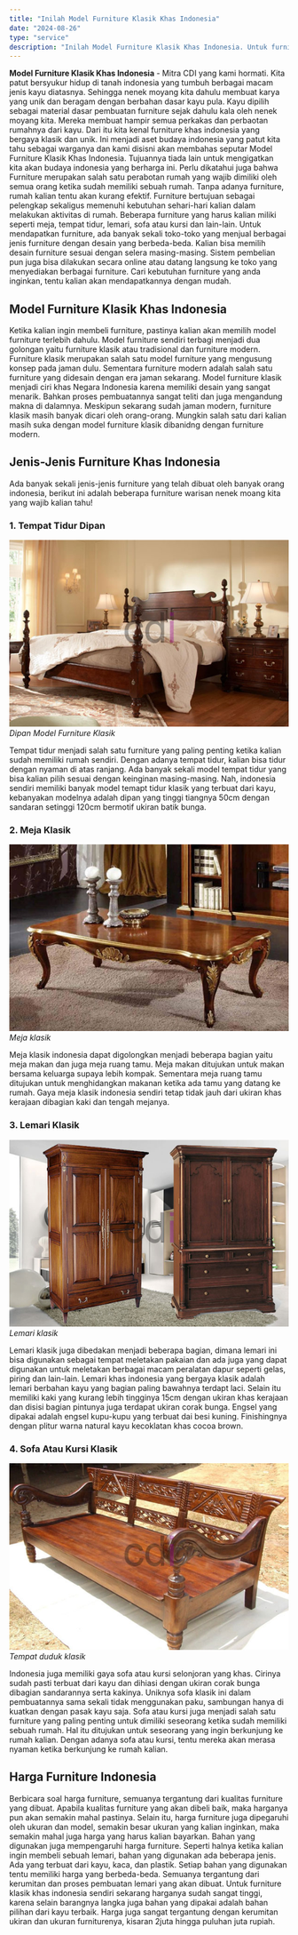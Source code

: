 ```yaml
---
title: "Inilah Model Furniture Klasik Khas Indonesia"
date: "2024-08-26"
type: "service"
description: "Inilah Model Furniture Klasik Khas Indonesia. Untuk furniture klasik khas indonesia sendiri sekarang harganya sudah sangat tinggi, karena selain barangnya la..."
---
```


**Model Furniture Klasik Khas Indonesia** - Mitra CDI yang kami hormati. Kita patut bersyukur hidup di tanah indonesia yang tumbuh berbagai macam jenis kayu diatasnya. Sehingga nenek moyang kita dahulu membuat karya yang unik dan beragam dengan berbahan dasar kayu pula. Kayu dipilih sebagai material dasar pembuatan furniture sejak dahulu kala oleh nenek moyang kita. Mereka membuat hampir semua perkakas dan perbaotan rumahnya dari kayu. Dari itu kita kenal furniture khas indonesia yang bergaya klasik dan unik. Ini menjadi aset budaya indonesia yang patut kita tahu sebagai warganya dan kami disisni akan membahas seputar Model Furniture Klasik Khas Indonesia. Tujuannya tiada lain untuk mengigatkan kita akan budaya indonesia yang berharga ini.
Perlu dikatahui juga bahwa Furniture merupakan salah satu perabotan rumah yang wajib dimiliki oleh semua orang ketika sudah memiliki sebuah rumah. Tanpa adanya furniture, rumah kalian tentu akan kurang efektif. Furniture bertujuan sebagai pelengkap sekaligus memenuhi kebutuhan sehari-hari kalian dalam melakukan aktivitas di rumah. Beberapa furniture yang harus kalian miliki seperti meja, tempat tidur, lemari, sofa atau kursi dan lain-lain.
Untuk mendapatkan furniture, ada banyak sekali toko-toko yang menjual berbagai jenis furniture dengan desain yang berbeda-beda. Kalian bisa memilih desain furniture sesuai dengan selera masing-masing. Sistem pembelian pun juga bisa dilakukan secara online atau datang langsung ke toko yang menyediakan berbagai furniture. Cari kebutuhan furniture yang anda inginkan, tentu kalian akan mendapatkannya dengan mudah.
## Model Furniture Klasik Khas Indonesia
Ketika kalian ingin membeli furniture, pastinya kalian akan memilih model furniture terlebih dahulu. Model furniture sendiri terbagi menjadi dua golongan yaitu furniture klasik atau tradisional dan furniture modern. Furniture klasik merupakan salah satu model furniture yang mengusung konsep pada jaman dulu. Sementara furniture modern adalah salah satu furniture yang didesain dengan era jaman sekarang. Model furniture klasik menjadi ciri khas Negara Indonesia karena memiliki desain yang sangat menarik. Bahkan proses pembuatannya sangat teliti dan juga mengandung makna di dalamnya. Meskipun sekarang sudah jaman modern, furniture klasik masih banyak dicari oleh orang-orang. Mungkin salah satu dari kalian masih suka dengan model furniture klasik dibanidng dengan furniture modern.
## Jenis-Jenis Furniture Khas Indonesia
Ada banyak sekali jenis-jenis furniture yang telah dibuat oleh banyak orang indonesia, berikut ini adalah beberapa furniture warisan nenek moang kita yang wajib kalian tahu!
### 1\. Tempat Tidur Dipan
![Model Furniture Klasik Khas Indonesia](/images/blog/dipan-klasik-indonesia.jpg)
*Dipan Model Furniture Klasik*

Tempat tidur menjadi salah satu furniture yang paling penting ketika kalian sudah memiliki rumah sendiri. Dengan adanya tempat tidur, kalian bisa tidur dengan nyaman di atas ranjang. Ada banyak sekali model tempat tidur yang bisa kalian pilih sesuai dengan keinginan masing-masing. Nah, indonesia sendiri memiliki banyak model temapt tidur klasik yang terbuat dari kayu, kebanyakan modelnya adalah dipan yang tinggi tiangnya 50cm dengan sandaran setinggi 120cm bermotif ukiran batik bunga.
### 2\. Meja Klasik
![Meja klasik](/images/blog/meja-klasik.jpg)
*Meja klasik*

Meja klasik indonesia dapat digolongkan menjadi beberapa bagian yaitu meja makan dan juga meja ruang tamu. Meja makan ditujukan untuk makan bersama keluarga supaya lebih kompak. Sementara meja ruang tamu ditujukan untuk menghidangkan makanan ketika ada tamu yang datang ke rumah. Gaya meja klasik indonesia sendiri tetap tidak jauh dari ukiran khas kerajaan dibagian kaki dan tengah mejanya.
### 3\. Lemari Klasik
![](/images/blog/lemari-klasik-indonesia.jpg)
*Lemari klasik*

Lemari klasik juga dibedakan menjadi beberapa bagian, dimana lemari ini bisa digunakan sebagai tempat meletakan pakaian dan ada juga yang dapat digunakan untuk meletakan berbagai macam peralatan dapur seperti gelas, piring dan lain-lain. Lemari khas indonesia yang bergaya klasik adalah lemari berbahan kayu yang bagian paling bawahnya terdapt laci. Selain itu memiliki kaki yang kurang lebih tingginya 15cm dengan ukiran khas kerajaan dan disisi bagian pintunya juga terdapat ukiran corak bunga. Engsel yang dipakai adalah engsel kupu-kupu yang terbuat dai besi kuning. Finishingnya dengan plitur warna natural kayu kecoklatan khas cocoa brown.
### 4\. Sofa Atau Kursi Klasik
![](/images/blog/sofa-klasik.jpg)
*Tempat duduk klasik*

Indonesia juga memiliki gaya sofa atau kursi selonjoran yang khas. Cirinya sudah pasti terbuat dari kayu dan dihiasi dengan ukiran corak bunga dibagian sandarannya serta kakinya. Uniknya sofa klasik ini dalam pembuatannya sama sekali tidak menggunakan paku, sambungan hanya di kuatkan dengan pasak kayu saja. Sofa atau kursi juga menjadi salah satu furniture yang paling penting untuk dimiliki seseorang ketika sudah memiliki sebuah rumah. Hal itu ditujukan untuk seseorang yang ingin berkunjung ke rumah kalian. Dengan adanya sofa atau kursi, tentu mereka akan merasa nyaman ketika berkunjung ke rumah kalian.
## Harga Furniture Indonesia
Berbicara soal harga furniture, semuanya tergantung dari kualitas furniture yang dibuat. Apabila kualitas furniture yang akan dibeli baik, maka harganya pun akan semakin mahal pastinya. Selain itu, harga furniture juga dipegaruhi oleh ukuran dan model, semakin besar ukuran yang kalian inginkan, maka semakin mahal juga harga yang harus kalian bayarkan. Bahan yang digunakan juga mempengaruhi harga furniture.
Seperti halnya ketika kalian ingin membeli sebuah lemari, bahan yang digunakan ada beberapa jenis. Ada yang terbuat dari kayu, kaca, dan plastik. Setiap bahan yang digunakan tentu memiliki harga yang berbeda-beda. Semuanya tergantung dari kerumitan dan proses pembuatan lemari yang akan dibuat.
Untuk furniture klasik khas indonesia sendiri sekarang harganya sudah sangat tinggi, karena selain barangnya langka juga bahan yang dipakai adalah bahan pilihan dari kayu terbaik. Harga juga sangat tergantung dengan kerumitan ukiran dan ukuran furniturenya, kisaran 2juta hingga puluhan juta rupiah.
